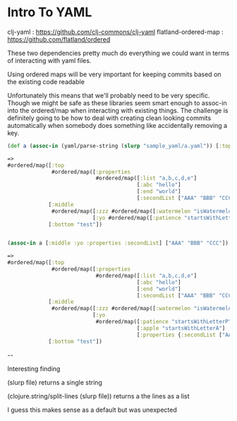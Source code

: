 # Intro To YAML

clj-yaml : https://github.com/clj-commons/clj-yaml
flatland-ordered-map : https://github.com/flatland/ordered

These two dependencies pretty much do everything we could want in terms of interacting with yaml files.

Using ordered maps will be very important for keeping commits based on the existing code readable


Unfortunately this means that we'll probably need to be very specific. Though we might be safe as these libraries seem smart enough to assoc-in into the ordered/map when interacting with existing things. The challenge is definitely going to be how to deal with creating clean looking commits automatically when somebody does something like accidentally removing a key.


```clojure
(def a (assoc-in (yaml/parse-string (slurp "sample_yaml/a.yaml")) [:top :properties :secondList] ["AAA" "BBB" "CCC"]))

=>
#ordered/map([:top
              #ordered/map([:properties
                            #ordered/map([:list "a,b,c,d,e"]
                                         [:abc "hello"]
                                         [:end "world"]
                                         [:secondList ["AAA" "BBB" "CCC"]])])]
             [:middle
              #ordered/map([:zzz #ordered/map([:watermelon "isWatermelon"] [:apple "isApple"])]
                           [:yo #ordered/map([:patience "startsWithLetterP"] [:apple "startsWithLetterA"])])]
             [:bottom "test"])


(assoc-in a [:middle :yo :properties :secondList] ["AAA" "BBB" "CCC"])

=>
#ordered/map([:top
              #ordered/map([:properties
                            #ordered/map([:list "a,b,c,d,e"]
                                         [:abc "hello"]
                                         [:end "world"]
                                         [:secondList ["AAA" "BBB" "CCC"]])])]
             [:middle
              #ordered/map([:zzz #ordered/map([:watermelon "isWatermelon"] [:apple "isApple"])]
                           [:yo
                            #ordered/map([:patience "startsWithLetterP"]
                                         [:apple "startsWithLetterA"]
                                         [:properties {:secondList ["AAA" "BBB" "CCC"]}])])]
             [:bottom "test"])
```

--

Interesting finding

(slurp file) returns a single string

(clojure.string/split-lines (slurp file)) returns a the lines as a list

I guess this makes sense as a default but was unexpected
